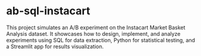 # ab-sql-instacart
This project simulates an A/B experiment on the Instacart Market Basket Analysis dataset.   It showcases how to design, implement, and analyze experiments using SQL for data extraction, Python for statistical testing, and a Streamlit app for results visualization.
